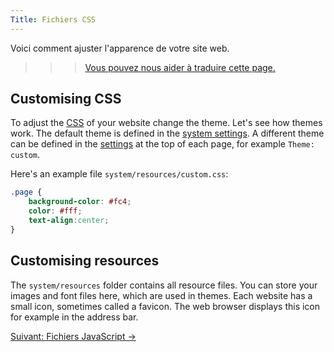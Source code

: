 ```yaml
---
Title: Fichiers CSS
---
```

Voici comment ajuster l'apparence de votre site web.

>>> [Vous pouvez nous aider à traduire cette page.](https://github.com/datenstrom/yellow-developers/blob/master/content/3-fr/4-help/css-files.md)

## Customising CSS

To adjust the [CSS](https://www.w3schools.com/css/) of your website change the theme. Let's see how themes work. The default theme is defined in the [system settings](adjusting-system#system-settings). A different theme can be defined in the [settings](markdown-cheat-sheet#settings) at the top of each page, for example `Theme: custom`.

Here's an example file `system/resources/custom.css`:

``` css
.page {
    background-color: #fc4;
    color: #fff;
    text-align:center; 
}
```

## Customising resources

The `system/resources` folder contains all resource files. You can store your images and font files here, which are used in themes. Each website has a small icon, sometimes called a favicon. The web browser displays this icon for example in the address bar.

[Suivant: Fichiers JavaScript →](javascript-files)